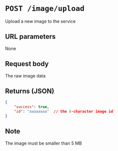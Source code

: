 # `POST /image/upload`

Upload a new image to the service

## URL parameters
None

## Request body
The raw image data

## Returns (JSON)
```json
{
	"success": true,
	"id": "aaaaaaaa"  // the 8-character image id
}
```

## Note
The image must be smaller than 5 MB
